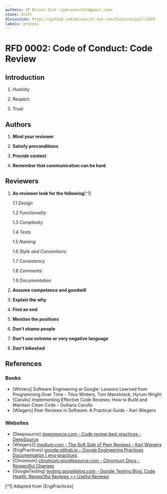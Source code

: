 ```yaml
---
authors: JP Bruins Slot <jpbruinsslot@gmail.com>
state: draft
discussion: https://github.com/minvws/nl-kat-coordination/pull/3425
labels: process
---
```


# RFD 0002: Code of Conduct: Code Review

## Introduction

1. Humility

2. Respect

3. Trust

## Authors

1. **Mind your reviewer**

2. **Satisfy preconditions**

3. **Provide context**

4. **Remember that communication can be hard**

## Reviewers

1. **As reviewer look for the following**[^1]

   1.1 _Design_

   1.2 _Functionality_

   1.3 _Complexity_

   1.4 _Tests_

   1.5 _Naming_

   1.6 _Style and Conventions_

   1.7 _Consistency_

   1.8 _Comments_

   1.9 _Documentation_

2. **Assume competence and goodwill**

3. **Explain the why**

4. **Find an end**

5. **Mention the positives**

6. **Don't shame people**

7. **Don't use extreme or very negative language**

8. **Don't bikeshed**

## References

### Books

- [Winters] Software Engineering at Google: Lessons Learned from Programming Over Time - Titus Winters, Tom Manshreck, Hyrum Wright
- [Carullo] Implementing Effective Code Reviews: How to Build and Maintain Clean Code - Guiliana Carullo
- [Wiegers] Peer Reviews in Software: A Practical Guide - Karl Wiegers

### Websites

- [Deepsource] [deepsource.com - Code review best practices - DeepSource](https://deepsource.com/blog/code-review-best-practices)
- [Wiegers2] [medium.com - The Soft Side of Peer Reviews - Karl Wiegers](https://medium.com/swlh/the-soft-side-of-peer-reviews-ced46d6d63ee)
- [EngPractices] [google.github.io - Google Engineering Practices Documentation | eng-practices](https://google.github.io/eng-practices/)
- [Chromium] [chromium.googlesource.com - Chromium Docs - Respectful Changes](https://chromium.googlesource.com/chromium/src/+/refs/heads/main/docs/cl_respect.md)
- [GoogleTesting] [testing.googleblog.com - Google Testing Blog: Code Health: Respectful Reviews == Useful Reviews](https://testing.googleblog.com/2019/11/code-health-respectful-reviews-useful.html)

[^1] Adapted from [EngPractices]

